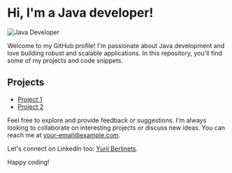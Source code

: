 # Hi, I'm a Java developer!

![Java Developer](https://example.com/java-developer.gif)

Welcome to my GitHub profile! I'm passionate about Java development and love building robust and scalable applications. In this repository, you'll find some of my projects and code snippets.

## Projects

- [Project 1](https://github.com/YuBerlinets/Railway_infrastructure)
- [Project 2](https://github.com/YuBerlinets/Pacman)

Feel free to explore and provide feedback or suggestions. I'm always looking to collaborate on interesting projects or discuss new ideas. You can reach me at [your-email@example.com](mailto:your-email@example.com).

Let's connect on LinkedIn too: [Yurii Berlinets](https://www.linkedin.com/in/yuriiberlinets/).

Happy coding!
